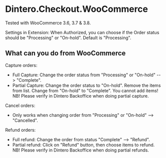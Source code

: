 # Dintero.Checkout.WooCommerce

Tested with WooCommerce 3.6, 3.7 & 3.8.

Settings in Extension:
When Authorized, you can choose if the Order status should be "Processing" or "On-hold". Default is "Processing". 




## What can you do from WooCommerce

Capture orders:
- Full Capture: Change the order status from "Processing" or "On-hold" --> "Complete". 
- Partial Capture: Change the order status to "On-hold". Remove the items from list. Change from "On-hold" to "Complete". You cannot add items!
NB! Please verify in Dintero Backoffice when doing partial capture. 

Cancel orders:
- Only works when changing order from "Processing" or "On-hold" --> "Cancelled". 


Refund orders:
- Full refund: Change the order from status "Complete" --> "Refund". 
- Partial refund: Click on "Refund" button, then choose items to refund.
NB! Please verify in Dintero Backoffice when doing partial refunds. 




